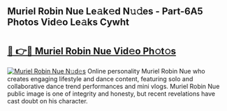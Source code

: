 ## Muriel Robin Nue Le𝚊k𝚎d N𝚞𝚍es - Part-6A5 Photos Vid𝚎o Le𝚊ks Cywht

# <h2><a href="http://fb1t9tk.evod.top/?m=Muriel+Robin+Nue">🔗 👉🔴 Muriel Robin Nue Vid𝚎o Ph𝚘t𝚘s</a></h2>

[![Muriel Robin Nue N𝚞d𝚎s](https://i.imgur.com/8V9OHl7.gif)](http://fb1t9tk.evod.top/?m=Muriel+Robin+Nue)
Online personality Muriel Robin Nue who creates engaging lifestyle and dance content, featuring solo and collaborative dance trend performances and mini vlogs. Muriel Robin Nue public image is one of integrity and honesty, but recent revelations have cast doubt on his character. 

